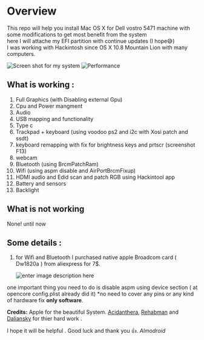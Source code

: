 ﻿# Overview
This repo will help you install Mac OS X for Dell vostro 5471 machine with some modifications to get most benefit from the system  
here I will attache my EFI partition with continue updates (I hope😅)  
I was working with Hackintosh since OS X 10.8 Mountain Lion with many computers.

![Screen shot for my system](https://raw.githubusercontent.com/almodroid/Dell-vostro-5471-hackintosh/main/Screenshot2.png)
![Performance](https://raw.githubusercontent.com/almodroid/Dell-vostro-5471-hackintosh/main/Screenshot1.png)
## What is working :
 1. Full Graphics (with Disabling external Gpu)
 2. Cpu and Power mangment
 3. Audio
 4. USB mapping and functionality
 5. Type c
 6. Trackpad + keyboard (using voodoo ps2 and i2c with Xosi patch and ssdt) 
 7.  keyboard remapping with fix for brightness keys and prtscr (screenshot F13)
 8.  webcam 
 9. Bluetooth (using BrcmPatchRam) 
 10. Wifi (using aspm disable and AirPortBrcmFixup)
 11. HDMI audio and Edid scan and patch RGB using Hackintool app
 12. Battery and sensors
 13. Backlight

## What is not working 
None! until now

## Some details :

1. for Wifi and Bluetooth I purchased native apple Broadcom card ( Dw1820a )
from aliexpress for 7$.
   
   ![enter image description here](https://osxlatitude.com/uploads/monthly_2019_05/DW1820A_CN-08PKF4.jpg.2f57e855741f3797816a71423155cbde.jpg)
 
 one important thing you need to do is disable aspm using device section ( at opencore config.plist already did it)
 *no need to cover any pins or any kind of hardware fix **only software**.
 
**Credits:** 
Apple for the beautiful System.
[Acidanthera](https://github.com/acidanthera), [Rehabman](https://github.com/RehabMan) and [Daliansky](https://github.com/daliansky) for thier hard work . 

I hope it will be helpful .
Good luck and thank you 👍.
*Almodroid*
